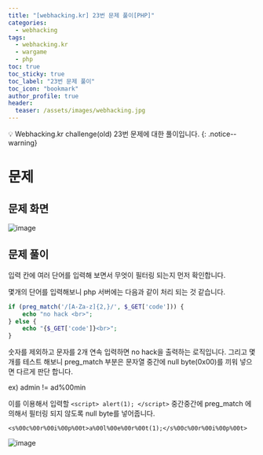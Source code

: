 ```yaml
---
title: "[webhacking.kr] 23번 문제 풀이[PHP]"
categories:
  - webhacking
tags:
  - webhacking.kr
  - wargame
  - php
toc: true
toc_sticky: true
toc_label: "23번 문제 풀이"
toc_icon: "bookmark"
author_profile: true
header:
  teaser: /assets/images/webhacking.jpg
---
```


💡 Webhacking.kr challenge(old) 23번 문제에 대한 풀이입니다.
{: .notice--warning}

# 문제
## 문제 화면
  ![image](https://user-images.githubusercontent.com/33647663/150950543-c6e912ce-e97b-40e6-bf4f-19cb15ac52c5.png)

## 문제 풀이
  입력 칸에 여러 단어를 입력해 보면서 무엇이 필터링 되는지 먼저 확인합니다.

  몇개의 단어를 입력해보니 php 서버에는 다음과 같이 처리 되는 것 같습니다.

  ```php
  if (preg_match('/[A-Za-z]{2,}/', $_GET['code'])) {
      echo "no hack <br>";
  } else {
      echo "{$_GET['code']}<br>";
  }
  ```

  숫자를 제외하고 문자를 2개 연속 입력하면 no hack을 출력하는 로직입니다. 그리고 몇개를 테스트 해보니 preg_match 부분은 문자열 중간에 null byte(0x00)를 끼워 넣으면 다르게 판단 합니다.

  ex)
  admin != ad%00min

  이를 이용해서 입력할 ```<script> alert(1); </script>``` 중간중간에 preg_match 에 의해서 필터링 되지 않도록 null byte를 넣어줍니다.

  ```<s%00c%00r%00i%00p%00t>a%00l%00e%00r%00t(1);</s%00c%00r%00i%00p%00t>```


  ![image](https://user-images.githubusercontent.com/33647663/150971471-87e799de-7864-4988-b4d1-8dfb32b1de88.png)
  



